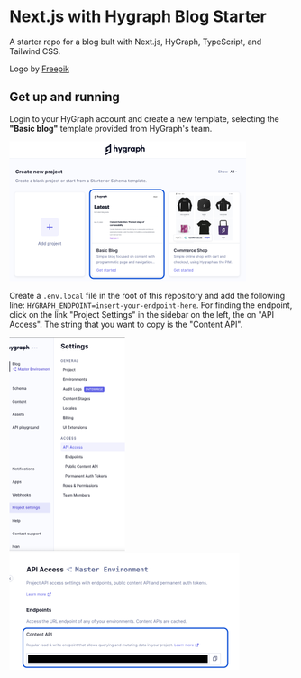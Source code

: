 # Next.js with Hygraph Blog Starter
A starter repo for a blog bult with Next.js, HyGraph, TypeScript, and Tailwind CSS. 

Logo by <a href="https://www.freepik.com/free-vector/gradient-code-development-logo_11817413.htm#query=dev%20logo%20marketing&position=0&from_view=keyword&track=ais&uuid=b3f1ecea-40b2-490c-aee5-62365fdc170a">Freepik</a>

## Get up and running

Login to your HyGraph account and create a new template, selecting the **"Basic blog"** template provided from HyGraph's team.

<img alt="Select Blog Starter" src="public/docs/blog-starter.png" height="auto" width='420'>

Create a `.env.local` file in the root of this repository and add the following line: `HYGRAPH_ENDPOINT=insert-your-endpoint-here`.
For finding the endpoint, click on the link "Project Settings" in the sidebar on the left, the on "API Access". The string that you want to copy is the "Content API".

<img alt="Navigate to endpoint" src="public/docs/navigate-to-endpoint.png" style="object-fit: cover" height="379.5" width='205'>
<img alt="Select endpoint" src="public/docs/endpoint.png" height="208" width='408'>